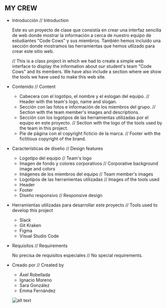 ## MY CREW

 * Introducción // Introduction

    Este es un proyecto de clase que consistía en crear una interfaz sencilla de web donde mostrar la información a cerca de nuestro equipo de estudiantes "Code Cows" y sus miembros. También hemos incluido una sección donde mostramos las herramientas que hemos utlizado para crear este sitio web.

    // This is a class project in which we had to create a simple web interface to display the information about our student's team "Code Cows" and its members. We have also include a section where we show the tools we have used to make this web site. 

 * Contenido // Content

    - Cabecera con el logotipo, el nombre y el eslogan del equipo. 
      // Header with the team's logo, name and slogan.
    - Sección con las fotos e información de los miembros del grupo. 
      // Section with the team member's images and descriptions.
    - Sección con los logotipos de las herramientas utilizadas por el equipo en este proyecto. 
      // Section with the logo of the tools used by the team in this project.
    - Pie de página con el copyright ficticio de la marca. 
      // Footer with the fictitious copyright of the brand.

 * Características de diseño // Design features

    - Logotipo del equipo 
      // Team's logo
    - Imagen de fondo y colores corporativos 
      // Corporative background image and colors
    - Imágenes de los miembros del equipo 
      // Team member's images
    - Logotipos de las herramientas utilizadas 
      // Images of the tools used
    - Header
    - Footer 
    - Diseño responsivo 
      // Responsive design

 * Herramientas utilizadas para desarrollar este proyecto // Tools used to develop this project

    - Slack
    - Git Kraken
    - Figma
    - Visual Studio Code

 * Requisitos // Requirements

    No precisa de requisitos especiales // No special requirements.

 * Creado por // Created by

    - Áxel Robellada
    - Ignacio Moreno
    - Sara González
    - Emma Fernández

    ![alt text](https://i.ibb.co/BrQhmnK/log3.png)